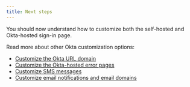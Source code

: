 ```yaml
---
title: Next steps
---
```

You should now understand how to customize both the self-hosted and Okta-hosted sign-in page.

Read more about other Okta customization options:

* [Customize the Okta URL domain](/docs/guides/custom-url-domain/)
* [Customize the Okta-hosted error pages](/docs/guides/custom-error-pages/)
* [Customize SMS messages](/docs/guides/custom-sms-messaging)
* [Customize email notifications and email domains](/docs/guides/email-customization/)
